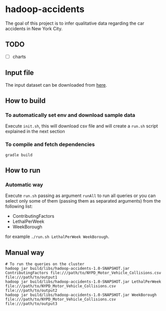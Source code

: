 # hadoop-accidents
The goal of this project is to infer qualitative data regarding the car accidents in New York City.

## TODO
- [ ] charts

## Input file

The input dataset can be downloaded from [here](http://home.deib.polimi.it/guinea/Materiale/Middleware/index.html).

## How to build

### To automatically set env and download sample data
Execute `init.sh`, this will download csv file and will create a `run.sh` script explained in the next section

### To compile and fetch dependencies
`gradle build`

## How to run
### Automatic way
Execute `run.sh` passing as argument `runAll` to run all queries or you can select only some of them (passing them as separated arguments) from the following list:
* ContributingFactors
* LethalPerWeek
* WeekBorough

for example `./run.sh LethalPerWeek WeekBorough`.

## Manual way    
    # To run the queries on the cluster
    hadoop jar build/libs/hadoop-accidents-1.0-SNAPSHOT.jar ContributingFactors file:///path/to/NYPD_Motor_Vehicle_Collisions.csv file:///path/to/output1
    hadoop jar build/libs/hadoop-accidents-1.0-SNAPSHOT.jar LethalPerWeek file:///path/to/NYPD_Motor_Vehicle_Collisions.csv file:///path/to/output2
    hadoop jar build/libs/hadoop-accidents-1.0-SNAPSHOT.jar WeekBorough file:///path/to/NYPD_Motor_Vehicle_Collisions.csv file:///path/to/output3

